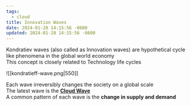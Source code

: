 ```yaml
---
tags:
  - cloud
title: Innovation Waves
date: 2024-01-28 14:15:56 -0600
updated: 2024-01-28 14:15:56 -0600
---
```


Kondratiev waves (also called as Innovation waves) are hypothetical cycle like phenomena in the global world economy  
This concept is closely related to Technology life cycles

![[kondratieff-wave.png|550]]

Each wave irreversibly changes the society on a global scale  
The latest wave is the **<u>Cloud Wave</u>**  
A common pattern of each wave is the **change in supply and demand**
